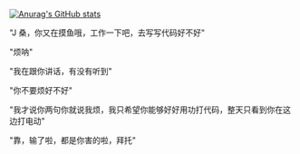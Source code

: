 [![Anurag's GitHub stats](https://github-readme-stats.vercel.app/api?username=aquabet)](https://github.com/anuraghazra/github-readme-stats)

"J 桑，你又在摸鱼哦，工作一下吧，去写写代码好不好"

"烦呐"

"我在跟你讲话，有没有听到"

"你不要烦好不好"

"我才说你两句你就说我烦，我只希望你能够好好用功打代码，整天只看到你在这边打电动"

"靠，输了啦，都是你害的啦，拜托"
